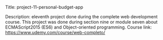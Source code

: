 Title: project-11-personal-budget-app

Description: eleventh project done during the complete web development course. This project was done during section nine or module seven about ECMAScript2015 (ES6) and Object-oriented programming. Course link: https://www.udemy.com/course/web-completo/